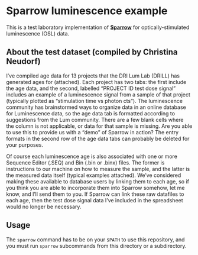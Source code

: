 # Sparrow luminescence example

This is a test laboratory implementation of [**Sparrow**](https://sparrow-data.org)
for optically-stimulated luminescence (OSL) data.

## About the test dataset (compiled by Christina Neudorf)

I’ve compiled age data for 13 projects that the DRI Lum Lab (DRILL) has
generated ages for (attached). Each project has two tabs: the first include the
age data, and the second, labelled “PROJECT ID test dose signal” includes an
example of a luminescence signal from a sample of that project (typically
plotted as “stimulation time vs photon cts”). The luminescence community has
brainstormed ways to organize data in an online database for Luminescence data,
so the age data tab is formatted according to suggestions from the Lum
community. There are a few blank cells where the column is not applicable, or
data for that sample is missing.  Are you able to use this to provide us with a
“demo” of Sparrow in action? The entry formats in the second row of the age data
tabs can probably be deleted for your purposes.

Of course each luminescence age is also associated with one or more Sequence
Editor (.SEQ) and Bin (.bin or .binx) files. The former is instructions to our
machine on how to measure the sample, and the latter is the measured data itself
(typical examples attached). We’ve considered making these available to database
users by linking them to each age, so if you think you are able to incorporate
them into Sparrow somehow, let me know, and I’ll send them to you. If Sparrow
can link these raw datafiles to each age, then the test dose signal data I’ve
included in the spreadsheet would no longer be necessary.

## Usage

The `sparrow` command has to be on your `$PATH` to use this repository, and you
must run `sparrow` subcommands from this directory or a subdirectory.
